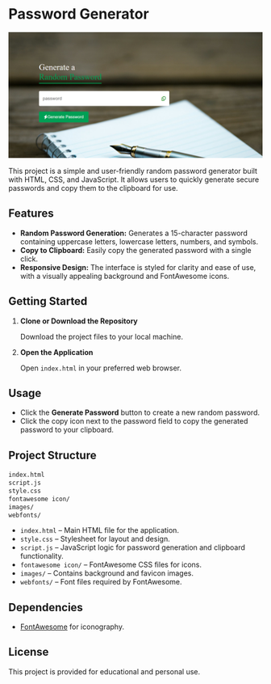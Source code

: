 # Password Generator

![Home Page Screenshot](./images/GP.png)

This project is a simple and user-friendly random password generator built with HTML, CSS, and JavaScript. It allows users to quickly generate secure passwords and copy them to the clipboard for use.

## Features

- **Random Password Generation:** Generates a 15-character password containing uppercase letters, lowercase letters, numbers, and symbols.
- **Copy to Clipboard:** Easily copy the generated password with a single click.
- **Responsive Design:** The interface is styled for clarity and ease of use, with a visually appealing background and FontAwesome icons.

## Getting Started

1. **Clone or Download the Repository**

   Download the project files to your local machine.

2. **Open the Application**

   Open `index.html` in your preferred web browser.

## Usage

- Click the **Generate Password** button to create a new random password.
- Click the copy icon next to the password field to copy the generated password to your clipboard.

## Project Structure

```
index.html
script.js
style.css
fontawesome icon/
images/
webfonts/
```

- `index.html` – Main HTML file for the application.
- `style.css` – Stylesheet for layout and design.
- `script.js` – JavaScript logic for password generation and clipboard functionality.
- `fontawesome icon/` – FontAwesome CSS files for icons.
- `images/` – Contains background and favicon images.
- `webfonts/` – Font files required by FontAwesome.

## Dependencies

- [FontAwesome](https://fontawesome.com/) for iconography.

## License

This project is provided for educational and personal use.
